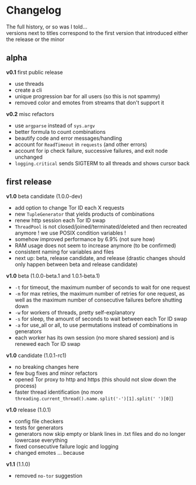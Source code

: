 # Changelog

<summary>The full history, or so was I told...</summary>
versions next to titles correspond to the first version that introduced either the release or the minor

## alpha

**v0.1** first public release

- use threads
- create a cli
- unique progression bar for all users (so this is not spammy)
- removed color and emotes from streams that don't support it

**v0.2** misc refactors

- use `argparse` instead of `sys.argv`
- better formula to count combinations
- beautify code and error messages/handling
- account for `ReadTimeout` in `requests` (and other errors)
- account for ip check failure, successive failures, and exit node unchanged
- `logging.critical` sends SIGTERM to all threads and shows cursor back

## first release

**v1.0** beta candidate (1.0.0-dev)

- add option to change Tor ID each X requests
- new `TupleGenerator` that yields products of combinations
- renew http session each Tor ID swap
- `ThreadPool` is not closed/joined/terminated/deleted and then recreated anymore ! we use POSIX condition variables !
- somehow improved performance by 6.9% (not sure how)
- RAM usage does not seem to increase anymore (to be confirmed)
- consistent naming for variables and files
- next up: beta, release candidate, and release (drastic changes should only happen between beta and release candidate)

**v1.0** beta (1.0.0-beta.1 and 1.0.1-beta.1)

- `-t` for timeout, the maximum number of seconds to wait for one request
- `-m` for max retries, the maximum number of retries for one request, as well as the maximum number of consecutive failures before shutting down
- `-w` for workers of threads, pretty self-explanatory
- `-s` for sleep, the amount of seconds to wait between each Tor ID swap
- `-a` for use_all or all, to use permutations instead of combinations in generators
- each worker has its own session (no more shared session) and is renewed each Tor ID swap

**v1.0** candidate (1.0.1-rc1)

- no breaking changes here
- few bug fixes and minor refactors
- opened Tor proxy to http and https (this should not slow down the process)
- faster thread identification (no more `threading.current_thread().name.split('-')[1].split(' ')[0]`)

**v1.0** release (1.0.1)

- config file checkers
- tests for generators
- generators now skip empty or blank lines in .txt files and do no longer lowercase everything
- fixed consecutive failure logic and logging
- changed emotes ... because

**v1.1** (1.1.0)

- removed `no-tor` suggestion
